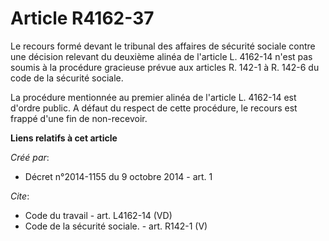 # Article R4162-37

Le recours formé devant le tribunal des affaires de sécurité sociale contre une décision relevant du deuxième alinéa de
l'article L. 4162-14 n'est pas soumis à la procédure gracieuse prévue aux articles R. 142-1 à R. 142-6 du code de la sécurité
sociale. 

La procédure mentionnée au premier alinéa de l'article L. 4162-14 est d'ordre public. A défaut du respect de cette procédure,
le recours est frappé d'une fin de non-recevoir.

**Liens relatifs à cet article**

_Créé par_:

  - Décret n°2014-1155 du 9 octobre 2014 - art. 1

_Cite_:

  - Code du travail - art. L4162-14 (VD)
  - Code de la sécurité sociale. - art. R142-1 (V)
